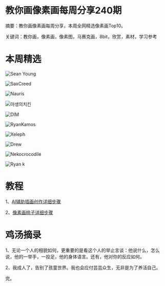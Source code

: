# 教你画像素画每周分享240期


  摘要：教你画像素画每周分享，本周全网精选像素画Top10。

  关键词：教你画，像素画，像素图，马赛克画，8bit，欣赏，素材，学习参考

# 本周精选

![Sean Young](https://pbs.twimg.com/media/FyypVzSWAAcDu_d?format=jpg&name=medium)

![SaxCreed](https://pbs.twimg.com/media/Fyw2GLNWAAAMZKm?format=png&name=900x900)

![Nauris](https://pbs.twimg.com/media/Fyv4a13WYAA1lid?format=png&name=large)

![야생의치킨](https://pbs.twimg.com/media/FyuCSOiacAAEZt2?format=png&name=medium)

![DIM](https://pbs.twimg.com/media/Fyqd-e0aIAEQZ0E?format=png&name=medium)

![RyanKamos](https://pbs.twimg.com/media/FyljUlQWwAMb1nl?format=png&name=medium)

![Xeleph](https://pbs.twimg.com/media/FsdaKa9WcAEWoO7?format=png&name=medium)

![Drew](https://pbs.twimg.com/media/FywMuOCWIAExWzi?format=png&name=medium)

![Nekocrocodile](https://pbs.twimg.com/media/FyhkYiMWIA0aGnv?format=png&name=medium)

![Ryan k](https://pbs.twimg.com/media/FyyJGxgXoAAbdvG?format=png&name=small)

# 教程


  1、[AI辅助插画创作详细步骤](https://mp.weixin.qq.com/s/Wza08D9NFwxsAlTyp2tcfQ)

  2、[像素画桃子详细步骤](https://mp.weixin.qq.com/s/aTIMzHRW3xB5MEJ9LDgNhQ)

# 鸡汤摘录



  1、无论一个人的相貌如何，更重要的是看这个人的举止言谈：他说什么，怎么说，他的一举手，一投足，他的身体语言。还有，他对你的反应如何。

  2、我成人了，告别了孩童世界。我也会应付芸芸众生，无非是为了养活自己。

  完。